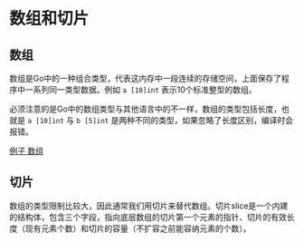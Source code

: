 # 数组和切片

## 数组

数组是Go中的一种组合类型，代表这内存中一段连续的存储空间，上面保存了程序中一系列同一类型数据。例如 `a [10]int` 表示10个标准整型的数组。

必须注意的是Go中的数组类型与其他语言中的不一样，数组的类型包括长度，也就是 `a [10]int` 与 `b [5]int` 是两种不同的类型，如果忽略了长度区别，编译时会报错。

[例子 数组](examples/ep02/array_type.go)

## 切片

数组的类型限制比较大，因此通常我们用切片来替代数组。切片slice是一个内建的结构体，包含三个字段，指向底层数组的切片第一个元素的指针、切片的有效长度（现有元素个数）和切片的容量（不扩容之前能容纳元素的个数）。